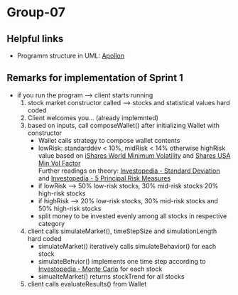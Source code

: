 # Group-07

## Helpful links

* Programm structure in UML: [Apollon](https://apollon.ase.in.tum.de/9WJykdePRkab77YN5YeJ?view=COLLABORATE)

## Remarks for implementation of Sprint 1
- if you run the program --> client starts running
    1. stock market constructor called --> stocks and statistical values hard coded
    2. Client welcomes you... (already implemnted)
    3. based on inputs, call composeWallet() after initializing Wallet with constructor
        - Wallet calls strategy  to compose wallet contents
        - lowRisk: standarddev < 10%, midRisk < 14% otherwise highRisk \
        value based on [iShares World Minimum Volatility](https://www.ishares.com/de/privatanleger/de/produkte/251382/ishares-msci-world-minimum-volatility-ucits-etf?switchLocale=y&siteEntryPassthrough=true) and [Shares USA Min Vol Factor](https://www.ishares.com/us/products/239695/ishares-msci-usa-minimum-volatility-etf) \
        Further readings on theory: [Investopedia - Standard Deviation](https://www.investopedia.com/ask/answers/021915/how-standard-deviation-used-determine-risk.asp#toc-how-are-standard-deviation-and-variance-related) and [Investopedia - 5 Principal Risk Measures](https://www.investopedia.com/terms/r/riskmeasures.asp)
        - if lowRisk --> 50% low-risk stocks, 30% mid-risk stocks 20% high-risk stocks
        - if highRisk --> 20% low-risk stocks, 30% mid-risk stocks and 50% high-risk stocks
        - split money to be invested evenly among all stocks in respective category
    4. client calls simulateMarket(), timeStepSize and simulationLength hard coded
        - simulateMarket() iteratively calls simulateBehavior() for each stock
        - simulateBehvior() implements one time step according to [Investopedia - Monte Carlo](https://www.investopedia.com/articles/07/montecarlo.asp) for each stock
        - simualteMarket() returns stockTrend for all stocks
    5. client calls evaluateResults() from Wallet